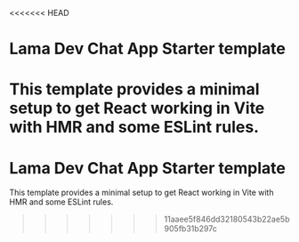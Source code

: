 <<<<<<< HEAD
# Lama Dev Chat App Starter template

This template provides a minimal setup to get React working in Vite with HMR and some ESLint rules.
=======
# Lama Dev Chat App Starter template

This template provides a minimal setup to get React working in Vite with HMR and some ESLint rules.
>>>>>>> 11aaee5f846dd32180543b22ae5b905fb31b297c
